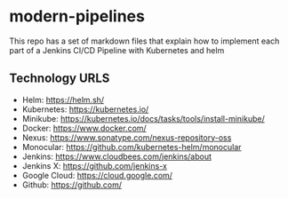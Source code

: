 # modern-pipelines
This repo has a set of markdown files that explain how to implement each part of a Jenkins CI/CD Pipeline with
Kubernetes and helm

## Technology URLS
- Helm: https://helm.sh/
- Kubernetes: https://kubernetes.io/
- Minikube: https://kubernetes.io/docs/tasks/tools/install-minikube/
- Docker: https://www.docker.com/
- Nexus: https://www.sonatype.com/nexus-repository-oss
- Monocular: https://github.com/kubernetes-helm/monocular
- Jenkins: https://www.cloudbees.com/jenkins/about
- Jenkins X: https://github.com/jenkins-x
- Google Cloud: https://cloud.google.com/
- Github: https://github.com/

